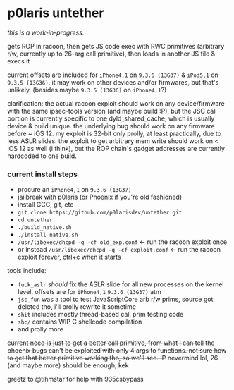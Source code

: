 # p0laris untether
*this is a work-in-progress.*

gets ROP in racoon, then gets JS code exec with RWC primitives (arbitrary r/w,
currently up to 26-arg call primitive), then loads in another JS file & execs
it

current offsets are included for `iPhone4,1` on `9.3.6 (13G37)` & `iPod5,1` on
`9.3.5 (13G36)`. it may work on other devices and/or firmwares, but that's
unlikely. (besides maybe `9.3.5 (13G36)` on `iPhone4,1`?)

clarification: the actual racoon exploit should work on any device/firmware with
the same ipsec-tools version (and maybe build :P), but the JSC call portion is
currently specific to one dyld_shared_cache, which is usually device & build
unique. the underlying bug should work on any firmware before ~ iOS 12. my
exploit is 32-bit only prolly, at least practically, due to less ASLR slides.
the exploit to get arbitrary mem write should work on < iOS 12 as well (i
think), but the ROP chain's gadget addresses are currently hardcoded to one
build.

### current install steps
- procure an `iPhone4,1` on `9.3.6 (13G37)`
- jailbreak with p0laris (or Phoenix if you're old fashioned)
- install GCC, git, etc
- `git clone https://github.com/p0larisdev/untether.git`
- `cd untether`
- `./build_native.sh`
- `./install_native.sh`
- `/usr/libexec/dhcpd -q -cf old_exp.conf` <- run the racoon exploit once
- or instead `/usr/libexec/dhcpd -q -cf exploit.conf` <- run the racoon exploit
forever, ctrl+c  when it starts

tools include:
- `fuck_aslr` *should* fix the ASLR slide for all new processes on the kernel
  level, offsets are for `iPhone4,1` `9.3.6 (13G37)` atm
- `jsc_fun` was a tool to test JavaScriptCore arb r/w prims, source got deleted
  tho, i'll prolly rewrite it sometime
- `shit` includes mostly thread-based call prim testing code
- `shc/` contains WIP C shellcode compilation
- and prolly more

~~current need is just to get a better call primitive, from what i can tell the
phoenix bugs can't be exploited with only 4 args to functions. not sure how to
get that better primitive working tho, so we'll see. :P~~ nevermind lol, 26 (and
maybe more) should be enough, kek

greetz to @tihmstar for help with 935csbypass
